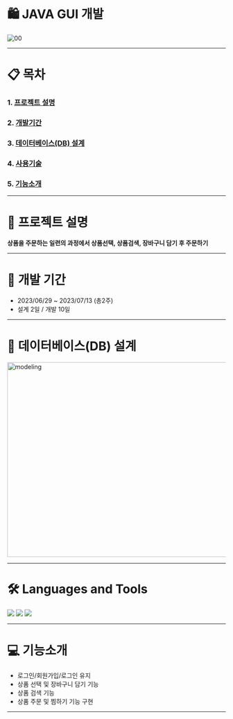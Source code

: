 # 🛍️ JAVA GUI 개발
![00](https://github.com/dhkim310/First-Project/assets/140373535/edfe9a00-8f8a-4b7a-82df-808c29ea9850)

- - - 

# 📋 목차 
### 1. [프로젝트 설명](https://github.com/dhkim310/First-Project#rocket-프로젝트-설명 "프로젝트설명")                  
### 2. [개발기간](https://github.com/dhkim310/First-Project#-개발-기간 "개발기간")         
### 3. [데이터베이스(DB) 설계](https://github.com/dhkim310/First-Project#-데이터베이스db-설계 "db설계")         
### 4. [사용기술](https://github.com/dhkim310/First-Project#%EF%B8%8F-languages-and-tools "사용기술")         
### 5. [기능소개](https://github.com/dhkim310/First-Project#-기능소개 "기능소개")         

- - - 

# :rocket: 프로젝트 설명 

__상품을 주문하는 일련의 과정에서 상품선택, 상품검색, 장바구니 담기 후 주문하기__

- - -


# 📆 개발 기간
* 2023/06/29 ~ 2023/07/13 (총2주)
* 설계 2일 / 개발 10일

- - -
# 📝 데이터베이스(DB) 설계
<img src="https://github.com/dhkim310/First-Project/assets/140153367/781b6f1e-1965-4868-a3b4-dadf3fa5a6cd" width="800px" height="450px" title="px(픽셀) 크기 설정" alt="modeling"></img>
- - -
# 🛠️ Languages and Tools
<img src="https://img.shields.io/badge/Java-ED8B00?style=for-the-badge&logo=openjdk&logoColor=white"> 
<img src="https://img.shields.io/badge/Oracle-F80000?style=for-the-badge&logo=Oracle&logoColor=white"/> 
<img src="https://img.shields.io/badge/Eclipse-2C2255?style=for-the-badge&logo=eclipse&logoColor=white">


- - -

# 💻 기능소개
* 로그인/회원가입/로그인 유지
* 상품 선택 및 장바구니 담기 기능
* 상품 검색 기능
* 상품 주문 및 찜하기 기능 구현

- - -

  
